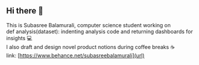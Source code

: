 ## Hi there 👋
This is Subasree Balamurali, computer science student working on <br>
def analysis(dataset): indenting analysis code and returning dashboards for insights 💻 <br>
I also draft and design novel product notions during coffee breaks ☕️ <br>
link: [https://www.behance.net/subasreebalamurali](url)
<!--
**subasreecodes/subasreecodes** is a ✨ _special_ ✨ repository because its `README.md` (this file) appears on your GitHub profile.

Here are some ideas to get you started:

- 🔭 I’m currently working on ...
- 🌱 I’m currently learning ...
- 👯 I’m looking to collaborate on ...
- 🤔 I’m looking for help with ...
- 💬 Ask me about ...
- 📫 How to reach me: ...
- 😄 Pronouns: ...
- ⚡ Fun fact: ...
-->
